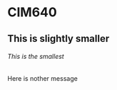 # CIM640

## This is slightly smaller















###### This is the smallest

Here is nother message
